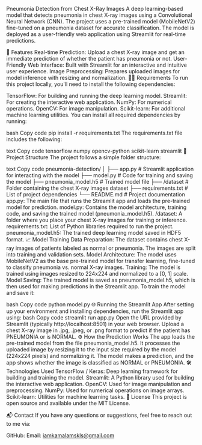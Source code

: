 Pneumonia Detection from Chest X-Ray Images
A deep learning-based model that detects pneumonia in chest X-ray images using a Convolutional Neural Network (CNN). The project uses a pre-trained model (MobileNetV2) fine-tuned on a pneumonia dataset for accurate classification. The model is deployed as a user-friendly web application using Streamlit for real-time predictions.

🚀 Features
Real-time Prediction: Upload a chest X-ray image and get an immediate prediction of whether the patient has pneumonia or not.
User-Friendly Web Interface: Built with Streamlit for an interactive and intuitive user experience.
Image Preprocessing: Prepares uploaded images for model inference with resizing and normalization.
🧑‍💻 Requirements
To run this project locally, you'll need to install the following dependencies:

TensorFlow: For building and running the deep learning model.
Streamlit: For creating the interactive web application.
NumPy: For numerical operations.
OpenCV: For image manipulation.
Scikit-learn: For additional machine learning utilities.
You can install all required dependencies by running:

bash
Copy code
pip install -r requirements.txt
The requirements.txt file includes the following:

text
Copy code
tensorflow
numpy
opencv-python
scikit-learn
streamlit
📂 Project Structure
The project follows a simple folder structure:

text
Copy code
pneumonia-detection/
│
├── app.py               # Streamlit application for interacting with the model
├── model.py             # Code for training and saving the model
├── pneumonia_model.h5   # Trained model file
├── /dataset             # Folder containing the chest X-ray images dataset
├── requirements.txt     # List of project dependencies
└── README.md            # Project documentation
app.py: The main file that runs the Streamlit app and loads the pre-trained model for prediction.
model.py: Contains the model architecture, training code, and saving the trained model (pneumonia_model.h5).
/dataset: A folder where you place your chest X-ray images for training or inference.
requirements.txt: List of Python libraries required to run the project.
pneumonia_model.h5: The trained deep learning model saved in HDF5 format.
📈 Model Training
Data Preparation: The dataset contains chest X-ray images of patients labeled as normal or pneumonia. The images are split into training and validation sets.
Model Architecture: The model uses MobileNetV2 as the base pre-trained model for transfer learning, fine-tuned to classify pneumonia vs. normal X-ray images.
Training: The model is trained using images resized to 224x224 and normalized to a [0, 1] scale.
Model Saving: The trained model is saved as pneumonia_model.h5, which is then used for making predictions in the Streamlit app.
To train the model and save it:

bash
Copy code
python model.py
🌐 Running the Streamlit App
After setting up your environment and installing dependencies, run the Streamlit app using:
bash
Copy code
streamlit run app.py
Open the URL provided by Streamlit (typically http://localhost:8501) in your web browser.
Upload a chest X-ray image in .jpg, .jpeg, or .png format to predict if the patient has PNEUMONIA or is NORMAL.
⚙️ How the Prediction Works
The app loads the pre-trained model from the file pneumonia_model.h5.
It processes the uploaded image by resizing it to the input size required by the model (224x224 pixels) and normalizing it.
The model makes a prediction, and the app shows whether the image is classified as NORMAL or PNEUMONIA.
🛠️ Technologies Used
TensorFlow / Keras: Deep learning framework for building and training the model.
Streamlit: A Python library used for building the interactive web application.
OpenCV: Used for image manipulation and preprocessing.
NumPy: Used for numerical operations on image arrays.
Scikit-learn: Utilities for machine learning tasks.
📄 License
This project is open source and available under the MIT License.

📬 Contact
If you have any questions or suggestions, feel free to reach out to me via:

GitHub: 
Email: iamkamalamskls@gmail.com
